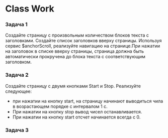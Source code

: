 # Class Work 

### Задача 1 
Создайте страницу с произвольным количеством блоков текста с заголовками. Создайте список заголовков вверху страницы. Используя сервис $anchorScroll, реализуйте навигацию на странице.При нажатии на заголовок в списке вверху страницы, страница должна быть автоматически прокручена до блока текста с соответствующим заголовком.  

### Задача 2 
Создайте страницу с двумя кнопками Start и Stop. Реализуйте следующее: 
* при нажатии на кнопку start, на страницу начинают выводиться чила в возрастающем порядке с интервалом 1 с. 
* При нажатии на кнопку stop вывод чисел останавливается. 
* При нажатии на кнопку start отсчет начинается всегда с 0. 
 
### Задача 3 
